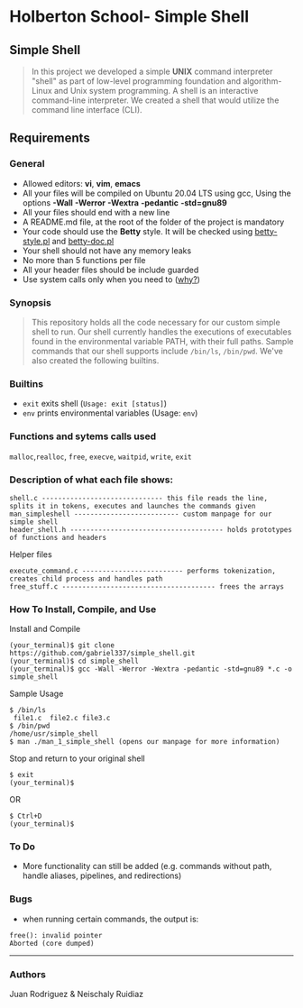 # Holberton School- Simple Shell

## Simple Shell
> In this project we developed a simple **UNIX** command interpreter "shell" as part of low-level programming foundation and algorithm-Linux and Unix system programming.
> A shell is an interactive command-line interpreter. We created a shell that would utilize the command line
> interface (CLI).

## Requirements

### General

+ Allowed editors: **vi**, **vim**, **emacs**
+ All your files will be compiled on Ubuntu 20.04 LTS using gcc, Using the options **-Wall** **-Werror** **-Wextra** **-pedantic** **-std=gnu89**
+ All your files should end with a new line
+ A README.md file, at the root of the folder of the project is mandatory
+ Your code should use the **Betty** style. It will be checked using [betty-style.pl](https://github.com/holbertonschool/Betty/blob/master/betty-style.pl) and [betty-doc.pl](https://github.com/holbertonschool/Betty/blob/master/betty-doc.pl)
+ Your shell should not have any memory leaks
+ No more than 5 functions per file
+ All your header files should be include guarded
+ Use system calls only when you need to ([why?](https://www.quora.com/Why-are-system-calls-expensive-in-operating-systems))


### Synopsis
> This repository holds all the code necessary for our custom simple shell to run.
> Our shell currently handles the executions of executables found in the
> environmental variable PATH, with their full paths. Sample commands
> that our shell supports include  ```/bin/ls```, ```/bin/pwd```. We've also created the following builtins.

### Builtins
* ```exit``` exits shell (```Usage: exit [status]```)
* ```env``` prints environmental variables (Usage: ```env```)

### Functions and sytems calls used
```malloc```,```realloc```, ```free```, ```execve```, ```waitpid```, ```write```, ```exit```

### Description of what each file shows:
```
shell.c ------------------------------ this file reads the line, splits it in tokens, executes and launches the commands given
man_simpleshell -------------------------- custom manpage for our simple shell
header_shell.h -------------------------------------- holds prototypes of functions and headers
```
Helper files
```
execute_command.c ------------------------- performs tokenization, creates child process and handles path
free_stuff.c -------------------------------------- frees the arrays
```
### How To Install, Compile, and Use
Install and Compile
```
(your_terminal)$ git clone https://github.com/gabriel337/simple_shell.git
(your_terminal)$ cd simple_shell
(your_terminal)$ gcc -Wall -Werror -Wextra -pedantic -std=gnu89 *.c -o simple_shell
```
Sample Usage
```
$ /bin/ls
 file1.c  file2.c file3.c
$ /bin/pwd
/home/usr/simple_shell
$ man ./man_1_simple_shell (opens our manpage for more information)
```
Stop and return to your original shell
```
$ exit
(your_terminal)$
```
OR
```
$ Ctrl+D
(your_terminal)$
```

### To Do
* More functionality can still be added (e.g. commands without path, handle aliases, pipelines, and redirections)

### Bugs
* when running certain commands, the output is:
```
free(): invalid pointer
Aborted (core dumped)
```
---

### Authors
Juan Rodriguez & Neischaly Ruidiaz
